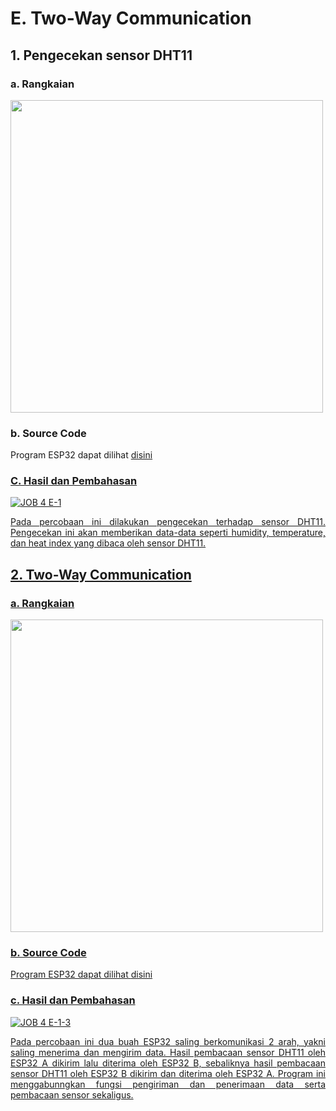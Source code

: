 # E. Two-Way Communication

## 1. Pengecekan sensor DHT11

### a. Rangkaian

<img src="https://github.com/brianrahma/system-embedded/assets/82065700/5d566ac5-972f-4f71-a616-6293307b34d3" width="500">

### b. Source Code
Program ESP32 dapat dilihat <a href="https://github.com/Aisyahnurul/AisyahN-system-embedded/blob/main/jobsheet%202.1/e.%20Two-Way%20Communication/1.%20program%20contoh%20pengecekan%20sensor%20DHT11/2_unit_ESP32_dan_2_unit_sensor_DHT11.ino">disini

### C. Hasil dan Pembahasan

![JOB 4 E-1](https://github.com/brianrahma/system-embedded/assets/82065700/db2e7688-5518-4f1d-8db0-ad185bca5071)

<p align="justify">Pada percobaan ini dilakukan pengecekan terhadap sensor DHT11. Pengecekan ini akan memberikan data-data seperti humidity, temperature, dan heat index yang dibaca oleh sensor DHT11.

## 2. Two-Way Communication
### a. Rangkaian

<img src="https://github.com/brianrahma/system-embedded/assets/82065700/5d566ac5-972f-4f71-a616-6293307b34d3" width="500">

### b. Source Code
Program ESP32 dapat dilihat <a href="https://github.com/brianrahma/system-embedded/blob/master/jobsheet%202.1/e.%20Two-Way%20Communication/2.%20mengirim%20data%20dht11%20ke%20board%20eps32%20lain/2_unit_ESP32_dan_2_unit_sensor_DHT11_program2.ino">disini

### c. Hasil dan Pembahasan

![JOB 4 E-1-3](https://github.com/brianrahma/system-embedded/assets/82065700/2e498984-795f-4d76-8602-56a14146f47a)

<p align="justify">Pada percobaan ini dua buah ESP32 saling berkomunikasi 2 arah, yakni saling menerima dan mengirim data. Hasil pembacaan sensor DHT11 oleh ESP32 A dikirim lalu diterima oleh ESP32 B, sebaliknya hasil pembacaan sensor DHT11 oleh ESP32 B dikirim dan diterima oleh ESP32 A. Program ini menggabunngkan fungsi pengiriman dan penerimaan data serta pembacaan sensor sekaligus.



